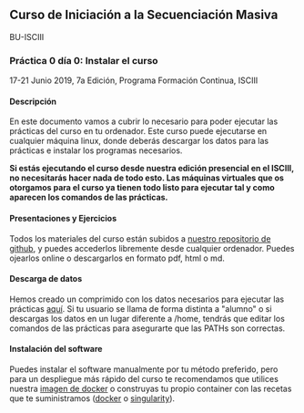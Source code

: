 ## Curso de Iniciación a la Secuenciación Masiva
BU-ISCIII

### Práctica 0 día 0: Instalar el curso

17-21 Junio 2019, 7a Edición, Programa Formación Continua, ISCIII


#### Descripción
En este documento vamos a cubrir lo necesario para poder ejecutar las prácticas del curso en tu ordenador. Este curso puede ejecutarse en cualquier máquina linux, donde deberás descargar los datos para las prácticas e instalar los programas necesarios.

**Si estás ejecutando el curso desde nuestra edición presencial en el ISCIII, no necesitarás hacer nada de todo esto. Las máquinas virtuales que os otorgamos para el curso ya tienen todo listo para ejecutar tal y como aparecen los comandos de las prácticas.**


#### Presentaciones y Ejercicios
Todos los materiales del curso están subidos a [nuestro repositorio de github](../../README.md), y puedes accederlos libremente desde cualquier ordenador. Puedes ojearlos online o descargarlos en formato pdf, html o md.

#### Descarga de datos
Hemos creado un comprimido con los datos necesarios para ejecutar las prácticas [aquí](https://mega.nz/#!fjgCgYbA!NQhluOZcXydYVJ75ayhADEf25ehJAqClCNPYL3L48t4). Si tu usuario se llama de forma distinta a "alumno" o si descargas los datos en un lugar diferente a /home, tendrás que editar los comandos de las prácticas para asegurarte que las PATHs son correctas.

#### Instalación del software
Puedes instalar el software manualmente por tu método preferido, pero para un despliegue más rápido del curso te recomendamos que utilices nuestra [imagen de docker]() o construyas tu propio container con las recetas que te suministramos ([docker](Dockerfile) o [singularity](Singularity)).
